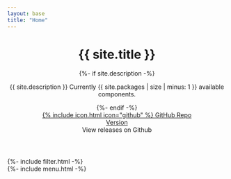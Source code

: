 ```yaml
---
layout: base
title: "Home"
---
```


<div class="cover">

  <header class="cover__hero">
    <div class="cover__inner">
      <h1 class="cover__title">{{ site.title }}</h1>
      {%- if site.description -%}
        <p class="cover__desc">{{ site.description }} Currently {{ site.packages | size | minus: 1 }} available components.</p>
      {%- endif -%}
      <div class="grid grid_auto grid_gap_sm flex-align-center">
        <div class="grid__item">
          <a href="http://github.com/{{ site.repository }}" class="button button_color_primary">
            {% include icon.html icon="github" %}
            <span>GitHub Repo</span>
          </a>
        </div>
        <div class="grid__item">
          <a href="http://github.com/{{ site.repository }}/releases" class="cover__version" aria-describedby="popover-release">
            <span>Version</span>
            <span class="version loading" data-role="version"></span>
          </a>
          <div id="popover-release" class="popover popover_tooltip" role="tooltip" style="--vb-popover-placement: bottom-start;">
            View releases on Github
            <span class="popover__arrow"></span>
          </div>
        </div>
      </div>
    </div>
  </header>

  <div id="listjs" class="cover__aside">
    <div class="cover__header gap-y">
      {%- include filter.html -%}
    </div>
    <div class="cover__content">
      {%- include menu.html -%}
    </div>
  </div>

</div>
